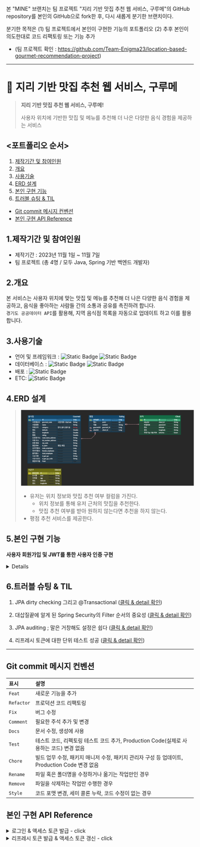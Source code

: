 본 "MINE" 브랜치는 팀 프로젝트 "지리 기반 맛집 추천 웹 서비스, 구루메"의 GitHub repository를 본인의 GitHub으로 fork한 후, 다시 새롭게 분기한 브랜치이다.

분기한 목적은 (1) 팀 프로젝트에서 본인이 구현한 기능의 포트폴리오 (2) 추후 본인이 의도한대로 코드 리팩토링 또는 기능 추가

* (팀 프로젝트 확인 : https://github.com/Team-Enigma23/location-based-gourmet-recommendation-project)

---


# :pushpin: 지리 기반 맛집 추천 웹 서비스, 구루메
> **지리 기반 맛집 추천 웹 서비스, 구루메!**
>
> 사용자 위치에 기반한 맛집 및 메뉴를 추천해 더 나은 다양한 음식 경험을 제공하는 서비스
  
## <포트폴리오 순서>
1. [제작기간 및 참여인원](#1제작기간-및-참여인원)
2. [개요](#2개요)
3. [사용기술](#3사용기술)
4. [ERD 설계](#4erd-설계)
5. [본인 구현 기능](#5본인-구현-기능)
6. [트러블 슈팅 & TIL](#6트러블-슈팅--til)
  
- [Git commit 메시지 컨벤션](#git-commit-메시지-컨벤션)
- [본인 구현 API Reference](#본인-구현-api-reference)
  
## 1.제작기간 및 참여인원
- 제작기간 : 2023년 11월 1일 ~ 11월 7일
- 팀 프로젝트 (총 4명 / 모두 Java, Spring 기반 백엔드 개발자)
  
## 2.개요
본 서비스는 사용자 위치에 맞는 맛집 및 메뉴를 추천해 더 나은 다양한 음식 경험을 제공하고, 음식을 좋아하는 사람들 간의 소통과 공유를 촉진하려 합니다.<br>
`경기도 공공데이터 API`를 활용해, 지역 음식점 목록을 자동으로 업데이트 하고 이를 활용합니다.<br>
  
## 3.사용기술
- 언어 및 프레임워크 : ![Static Badge](https://img.shields.io/badge/Java-17-F58232) ![Static Badge](https://img.shields.io/badge/Spring_boot-3.0.12-6CB52C)<br/>
- 데이터베이스 : ![Static Badge](https://img.shields.io/badge/h2-2.1.214-1021FF) ![Static Badge](https://img.shields.io/badge/Spring_Data_JPA-3.0.11-80E96E)<br/>
- 배포 : ![Static Badge](https://img.shields.io/badge/Gradle-8.3-02303A) <br/>
- ETC: ![Static Badge](https://img.shields.io/badge/SMTP-039BC6)
  
## 4.ERD 설계
>![coverage](src/main/resources/static/img/ERD.png) <br/>
> - 유저는 위치 정보와 맛집 추천 여부 컬럼을 가진다.
>   - 위치 정보를 통해 유저 근처의 맛집을 추천한다.
>   - 맛집 추천 여부를 받아 원하지 않는다면 추천을 하지 않는다.
> - 평점 추천 서비스를 제공한다.

## 5.본인 구현 기능

**사용자 회원가입 및 JWT를 통한 사용자 인증 구현**
<details>
  
1. 사용자 회원가입 및 인증
    - **JWT**를 통한 사용자 인증 구현 ; 액세스 토큰 발급 / 리프레시를 통한 액세스 토큰 재발급
        - 사용자(Client) 로그인과 동시에 액세스 토큰 발급
            - 사용자 로그인과 동시에 Client(사용자 객체) 및 String tokenType “access”를 매개변수로 유효기간이 24시간인 액세스 토큰 발급 (with 시그니처 알고리즘 HS256)
            - 발급된 액세스 토큰은 요청 헤더(request header)에 담겨서 특정 API로 접근 시 항상 접근권한을 확인
        - 액세스 토큰 유효시간(24시간) 만료 시, 토큰 타입을 “refresh”로 입력하여 유효기간이 1주일로 연장된 새로운 액세스 토큰 발급
            - 유효기간 만료 시, 토큰을 생성할 때의 tokenType을 “refresh”로 입력하여 새로운 액세스 토큰이 발급됨. “access”와는 달리 유효기간이 1주일로 지정되어 있음.
        - 이 방식은 리프레시 토큰이 발급되지 않아 DB의 저장공간을 절약할 수 있고, 리프레시 토큰을 검증하는 로직 없이 액세스 토큰만으로 사용자 인증을 처리하여 인증 로직을 단순화할 수 있음.
  
  
2. MockMvc를 이용하여 토큰 발급 및 갱신에 대한 단위테스트 코드 작성
    - 회원가입, 로그인 및 액세스 토큰 발급의 테스트 코드 작성
    - 액세스 토큰 갱신 (발급된 액세스 토큰의 유효기간 만료시, 유효기간이 연장된 액세스 토큰이 발급)
        1. 테스트 메서드 내에서 임의의 회원가입 및 로그인을 진행하면서 임의의 액세스 토큰을 발급
        2. “refresh”를 매개변수로 입력하여 유효기간이 연장된 액세스 토큰을 발급
        3. 최초 발급된 액세스 토큰, 새로 발급된 액세스 토큰의 헤더, 페이로드, 서명부를 분리해서 String 배열에 저장 후 비교.
            - 테스트 성공 조건 ; 헤더는 동일 / 페이로드는 일부만 제외하고 동일 (두 토큰의 페이로드에 담기는 정보는 대부분 동일하지만 생성일시, 수정일시는 다르기 때문) / 서명부는 상이할 때 성공
</details>

## 6.트러블 슈팅 & TIL

1. JPA dirty checking 그리고 @Transactional (<a href="https://github.com/upqnu/gourmet-rcmmd/wiki/JPA%20dirty%20checking%20%EA%B7%B8%EB%A6%AC%EA%B3%A0%20@Transactional">클릭 & detail 확인</a>)
  
2. 대삽질끝에 알게 된 Spring Security의 Filter 순서의 중요성 (<a href="https://github.com/upqnu/gourmet-rcmmd/wiki/%EB%8C%80%EC%82%BD%EC%A7%88%EB%81%9D%EC%97%90%20%EC%95%8C%EA%B2%8C%20%EB%90%9C%20Spring%20Security%EC%9D%98%20Filter%20%EC%88%9C%EC%84%9C%EC%9D%98%20%EC%A4%91%EC%9A%94%EC%84%B1">클릭 & detail 확인</a>)
  
3. JPA auditing ; 말은 거창해도 설정은 쉽다 (<a href="https://github.com/upqnu/gourmet-rcmmd/wiki/JPA%20auditing%20;%20%EB%A7%90%EC%9D%80%20%EA%B1%B0%EC%B0%BD%ED%95%B4%EB%8F%84%20%EC%84%A4%EC%A0%95%EC%9D%80%20%EC%89%BD%EB%8B%A4">클릭 & detail 확인</a>)
  
4. 리프레시 토큰에 대한 단위 테스트 성공 (<a href="https://github.com/upqnu/gourmet-rcmmd/wiki/%EB%A6%AC%ED%94%84%EB%A0%88%EC%8B%9C%20%ED%86%A0%ED%81%B0%EC%97%90%20%EB%8C%80%ED%95%9C%20%EB%8B%A8%EC%9C%84%20%ED%85%8C%EC%8A%A4%ED%8A%B8%20%EC%84%B1%EA%B3%B5">클릭 & detail 확인</a>)
  
---
  
## Git commit 메시지 컨벤션

| 표시         | 설명               | 
|:-----------|:-----------------|
| `Feat`     | 새로운 기능을 추가       |
| `Refactor` | 프로덕션 코드 리팩토링                 |
| `Fix`      | 버그 수정            |
| `Comment`  | 필요한 주석 추가 및 변경         |
| `Docs`     | 문서 수정, 생성에 사용         |
| `Test`     | 테스트 코드, 리펙토링 테스트 코드 추가, Production Code(실제로 사용하는 코드) 변경 없음            |
| `Chore`    | 빌드 업무 수정, 패키지 매니저 수정, 패키지 관리자 구성 등 업데이트, Production Code 변경 없음        |
| `Rename`   | 파일 혹은 폴더명을 수정하거나 옮기는 작업만인 경우        |
| `Remove`   | 파일을 삭제하는 작업만 수행한 경우        |
| `Style`    | 코드 포맷 변경, 세미 콜론 누락, 코드 수정이 없는 경우      |


## 본인 구현 API Reference

<details>
<summary>로그인 & 액세스 토큰 발급 - click</summary>

#### Request
```javascript
  POST /api/clients/sign-in
```
```http
Content-Type: application/json

{
    "clientId": "tester1",
    "password": "asdf1234"
}
```

#### Response
```http
    HTTP/1.1 200
    Content-Type: application/json

{
    "accessToken": "eyJhbGciOiJIUzI1NiJ9.eyJzdWIiOiJ0ZXN0ZXIxIiwiZXhwIjoxNzAwMzI5NTI4LCJpYXQiOjE3MDAzMjc3MjgsImF1dGhvcml0aWVzIjoiUk9MRV9NRU1CRVIiLCJuYW1lIjoidGVzdGVyMSJ9.gBERUQJ9zGkJcWdxehqw9MXCY7hRTR98CeXJZpsgvRU"
}
```
</details>
<details>
<summary>리프레시 토큰 발급 & 액세스 토큰 갱신 - click </summary>

#### Request
```javascript
  POST /api/token
```
```http
Content-Type: application/json

{
    "refreshToken": "eyJhbGciOiJIUzI1NiJ9.eyJzdWIiOiJ0ZXN0ZXIxIiwiZXhwIjoxNzAwMzExNzM4LCJpYXQiOjE3MDAzMDk5MzgsIm5hbWUiOiJ0ZXN0ZXIxIiwiYXV0aG9yaXRpZXMiOiJST0xFX01FTUJFUiJ9.XRxWNeFYMBq9_CDO2qVm_zRpC4-Uem2ytpSBt0GJVsM"
}
```

#### Response
```http
    HTTP/1.1 200
    Content-Type: application/json

{
    "accessToken": "eyJhbGciOiJIUzI1NiJ9.eyJzdWIiOiJ0ZXN0ZXIxIiwiZXhwIjoxNzAwMzExNzk1LCJpYXQiOjE3MDAzMDk5OTUsIm5hbWUiOiJ0ZXN0ZXIxIiwiYXV0aG9yaXRpZXMiOiJST0xFX01FTUJFUiJ9.olSJWEcCp0OQp8PAQmfoKFIYJeLIwfWv0Ox8F4LEis8"
}
```
</details>
